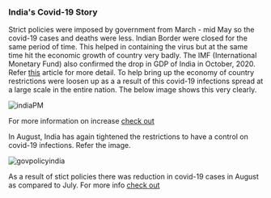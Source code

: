 ### India's Covid-19 Story

Strict policies were imposed by government from March - mid May so the covid-19 cases and deaths were less. Indian Border were closed for the same period of time. This helped in containing the virus but at the same time hit the economic growth of country very badly. The IMF (International Monetary Fund) also confirmed the drop in GDP of India in October, 2020. Refer [this](https://indianexpress.com/article/explained/india-gdp-bangladesh-gdp-indian-economy-6748867/) article for more detail. To help bring up the economy of country restrictions were loosen up as a a result of this covid-19 infections spread at a large scale in the entire nation. The below image shows this very clearly.

![indiaPM](https://user-images.githubusercontent.com/64389242/115949756-d4faed00-a49c-11eb-941a-b8fb2d538f52.PNG)

For more information on increase [check out](https://www.bbc.com/news/world-asia-india-53969118)

In August, India has again tightened the restrictions to have a control on covid-19 infections. Refer the image.

![govpolicyindia](https://user-images.githubusercontent.com/64389242/115949740-b268d400-a49c-11eb-8ff3-6e2c5c449e13.PNG)

As a result of stict policies there was reduction in covid-19 cases in August as compared to July. For more info [check out](https://timesofindia.indiatimes.com/india/coronavirus-in-india-august-turn-growth-in-active-cases-slows/articleshow/77492750.cms)


